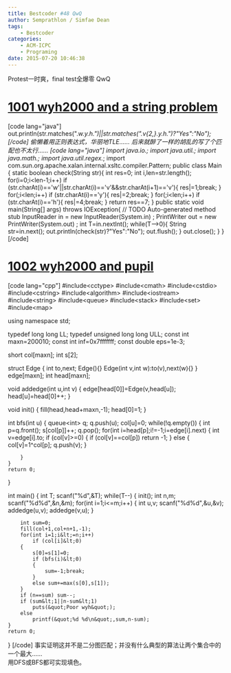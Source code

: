 ```yaml
---
title: Bestcoder #48 QwQ
author: Semprathlon / Simfae Dean
tags:
	- Bestcoder
categories:
	- ACM-ICPC
	- Programing
date: 2015-07-20 10:46:38
---
```

Protest一时爽，final test全爆零 QwQ

[1001 wyh2000 and a string problem](http://acm.hdu.edu.cn/showproblem.php?pid=5284)
====
[code lang="java"]
out.println(str.matches(&quot;.*w.*y.*h.*&quot;)||str.matches(&quot;.*v{2,}.*y.*h.*&quot;)?&quot;Yes&quot;:&quot;No&quot;);
[/code]
偷懒着用正则表达式，华丽地TLE……
后来就醉了一样的胡乱的写了个匹配也不太行……
[code lang="java"]
import java.io.*;
import java.util.*;
import java.math.*;
import java.util.regex.*;
import com.sun.org.apache.xalan.internal.xsltc.compiler.Pattern;
public class Main {
    static boolean check(String str){
        int res=0;
        int i,len=str.length();
        for(i=0;i&lt;len-1;i++)
            if (str.charAt(i)=='w'||str.charAt(i)=='v'&amp;&amp;str.charAt(i+1)=='v'){
                res|=1;break;
            }
        for(;i&lt;len;i++)
            if (str.charAt(i)=='y'){
                res|=2;break;
            }
        for(;i&lt;len;i++)
            if (str.charAt(i)=='h'){
                res|=4;break;
            }
        return res==7;
    }
    public static void main(String[] args)  throws IOException{
        // TODO Auto-generated method stub
         InputReader in = new InputReader(System.in)  ;
         PrintWriter out = new PrintWriter(System.out) ;
         int T=in.nextInt();
         while(T--&gt;0){
             String str=in.next();
             out.println(check(str)?&quot;Yes&quot;:&quot;No&quot;);
             out.flush();
         }
         out.close();
    }
}
[/code]

[1002 wyh2000 and pupil](http://acm.hdu.edu.cn/showproblem.php?pid=5285)
====
[code lang="cpp"]
#include&lt;cctype&gt;
#include&lt;cmath&gt;
#include&lt;cstdio&gt;
#include&lt;cstring&gt;
#include&lt;algorithm&gt;
#include&lt;iostream&gt;
#include&lt;string&gt;
#include&lt;queue&gt;
#include&lt;stack&gt;
#include&lt;set&gt;
#include&lt;map&gt;

using namespace std;

typedef long long LL;
typedef unsigned long long ULL;
const int maxn=200010;
const int inf=0x7fffffff;
const double eps=1e-3;

short col[maxn];
int s[2];

struct Edge
{
    int to,next;
    Edge(){}
    Edge(int v,int w):to(v),next(w){}
} edge[maxn];
int head[maxn];

void addedge(int u,int v)
{
    edge[head[0]]=Edge(v,head[u]);
    head[u]=head[0]++;
}

void init()
{
    fill(head,head+maxn,-1);
    head[0]=1;
}

int bfs(int u)
{
    queue&lt;int&gt; q;
    q.push(u);
    col[u]=0;
    while(!q.empty())
    {
        int p=q.front();
        s[col[p]]++;
        q.pop();
        for(int i=head[p];i!=-1;i=edge[i].next)
        {
            int v=edge[i].to;
            if (col[v]&gt;=0)
            {
                if (col[v]==col[p]) return -1;
            }
            else
            {
                col[v]=1^col[p];
                q.push(v);
            }

        }
    }
    return 0;
}

int main()
{
    int T;
    scanf(&quot;%d&quot;,&amp;T);
    while(T--)
    {
        init();
        int n,m;
        scanf(&quot;%d%d&quot;,&amp;n,&amp;m);
        for(int i=1;i&lt;=m;i++)
        {
            int u,v;
            scanf(&quot;%d%d&quot;,&amp;u,&amp;v);
            addedge(u,v);
            addedge(v,u);
        }

        int sum=0;
        fill(col+1,col+n+1,-1);
        for(int i=1;i&lt;=n;i++)
            if (col[i]&lt;0)
        {
            s[0]=s[1]=0;
            if (bfs(i)&lt;0)
            {
                sum=-1;break;
            }
            else sum+=max(s[0],s[1]);
        }
        if (n==sum) sum--;
        if (sum&lt;1||n-sum&lt;1)
            puts(&quot;Poor wyh&quot;);
        else
            printf(&quot;%d %d\n&quot;,sum,n-sum);
    }
    return 0;
}
[/code]
事实证明这并不是二分图匹配；并没有什么典型的算法让两个集合中的一个最大……   
用DFS或BFS都可实现填色。